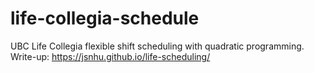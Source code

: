 # life-collegia-schedule
UBC Life Collegia flexible shift scheduling with quadratic programming. Write-up: https://jsnhu.github.io/life-scheduling/
